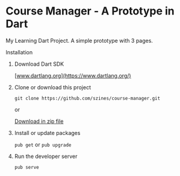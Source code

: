 # Course Manager - A Prototype in Dart

My Learning Dart Project. A simple prototype with 3 pages.

Installation

1. Download Dart SDK

    [www.dartlang.org](https://www.dartlang.org/)

2. Clone or download this project

    `git clone https://github.com/szines/course-manager.git`
    
    or
    
    [Download in zip file](https://github.com/szines/course-manager/archive/master.zip)

3. Install or update packages

    `pub get` or `pub upgrade`

4. Run the developer server

    `pub serve`
